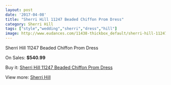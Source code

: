 ```yaml
---
layout: post
date: '2017-04-08'
title: "Sherri Hill 11247 Beaded Chiffon Prom Dress"
category: Sherri Hill
tags: ["style","wedding","sherri","dress","hill"]
image: http://www.eudances.com/11438-thickbox_default/sherri-hill-11247-beaded-chiffon-prom-dress.jpg
---
```

Sherri Hill 11247 Beaded Chiffon Prom Dress

On Sales: **$540.99**
<a href="https://www.eudances.com/en/sherri-hill/3634-sherri-hill-11247-beaded-chiffon-prom-dress.html"><amp-img layout="responsive" width="600" height="600" src="//www.eudances.com/11438-thickbox_default/sherri-hill-11247-beaded-chiffon-prom-dress.jpg" alt="Sherri Hill 11247 Beaded Chiffon Prom Dress 0" /></a>
<a href="https://www.eudances.com/en/sherri-hill/3634-sherri-hill-11247-beaded-chiffon-prom-dress.html"><amp-img layout="responsive" width="600" height="600" src="//www.eudances.com/11444-thickbox_default/sherri-hill-11247-beaded-chiffon-prom-dress.jpg" alt="Sherri Hill 11247 Beaded Chiffon Prom Dress 1" /></a>
<a href="https://www.eudances.com/en/sherri-hill/3634-sherri-hill-11247-beaded-chiffon-prom-dress.html"><amp-img layout="responsive" width="600" height="600" src="//www.eudances.com/11443-thickbox_default/sherri-hill-11247-beaded-chiffon-prom-dress.jpg" alt="Sherri Hill 11247 Beaded Chiffon Prom Dress 2" /></a>
<a href="https://www.eudances.com/en/sherri-hill/3634-sherri-hill-11247-beaded-chiffon-prom-dress.html"><amp-img layout="responsive" width="600" height="600" src="//www.eudances.com/11442-thickbox_default/sherri-hill-11247-beaded-chiffon-prom-dress.jpg" alt="Sherri Hill 11247 Beaded Chiffon Prom Dress 3" /></a>
<a href="https://www.eudances.com/en/sherri-hill/3634-sherri-hill-11247-beaded-chiffon-prom-dress.html"><amp-img layout="responsive" width="600" height="600" src="//www.eudances.com/11441-thickbox_default/sherri-hill-11247-beaded-chiffon-prom-dress.jpg" alt="Sherri Hill 11247 Beaded Chiffon Prom Dress 4" /></a>
<a href="https://www.eudances.com/en/sherri-hill/3634-sherri-hill-11247-beaded-chiffon-prom-dress.html"><amp-img layout="responsive" width="600" height="600" src="//www.eudances.com/11440-thickbox_default/sherri-hill-11247-beaded-chiffon-prom-dress.jpg" alt="Sherri Hill 11247 Beaded Chiffon Prom Dress 5" /></a>
<a href="https://www.eudances.com/en/sherri-hill/3634-sherri-hill-11247-beaded-chiffon-prom-dress.html"><amp-img layout="responsive" width="600" height="600" src="//www.eudances.com/11439-thickbox_default/sherri-hill-11247-beaded-chiffon-prom-dress.jpg" alt="Sherri Hill 11247 Beaded Chiffon Prom Dress 6" /></a>

Buy it: [Sherri Hill 11247 Beaded Chiffon Prom Dress](https://www.eudances.com/en/sherri-hill/3634-sherri-hill-11247-beaded-chiffon-prom-dress.html "Sherri Hill 11247 Beaded Chiffon Prom Dress")

View more: [Sherri Hill](https://www.eudances.com/en/80-Sherri-Hill "Sherri Hill")